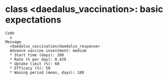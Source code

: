 # class <daedalus_vaccination>: basic expectations

    Code
      x
    Message
      <daedalus_vaccination/daedalus_response>
      Advance vaccine investment: medium
      * Start time (days): 200
      * Rate (% per day): 0.429
      * Uptake limit (%): 60
      * Efficacy (%): 50
      * Waning period (mean, days): 180

